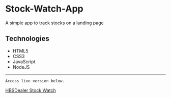 # Stock-Watch-App
A simple app to track stocks on a landing page 

## Technologies
* HTML5
* CSS3
* JavaScript
* NodeJS

---------------------------------------
```
Access live version below.
```
[HBSDealer Stock Watch](https://www.hbsdealer.com/hbsdealer-stock-watch-0)

